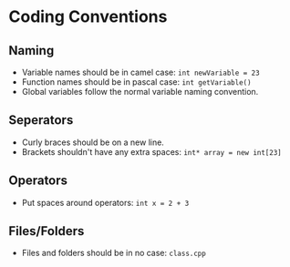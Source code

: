 # Coding Conventions
## Naming
- Variable names should be in camel case:
    `int newVariable = 23`
- Function names should be in pascal case:
    `int getVariable()`
- Global variables follow the normal variable naming convention.
## Seperators
- Curly braces should be on a new line.
- Brackets shouldn't have any extra spaces:
    `int* array = new int[23]`
## Operators
- Put spaces around operators:
  `int x = 2 + 3`
## Files/Folders
- Files and folders should be in no case:
    `class.cpp`